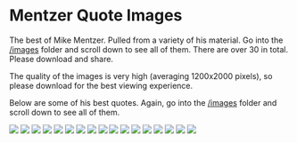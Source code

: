 # Mentzer Quote Images
The best of Mike Mentzer. Pulled from a variety of his material. Go into the [/images](/images) folder and scroll down to see all of them. There are over 30 in total. Please download and share.

The quality of the images is very high (averaging 1200x2000 pixels), so please download for the best viewing experience.

Below are some of his best quotes. Again, go into the [/images](/images) folder and scroll down to see all of them.

![](images/mikementzer1.png)
![](images/mikementzer3.png)
![](images/mikementzer4.png)
![](images/mikementzer5.png)
![](images/mikementzer30.png)
![](images/mikementzer31.png)
![](images/mikementzer8.png)
![](images/mikementzer10.png)
![](images/mikementzer13.png)
![](images/mikementzer16.png)
![](images/mikementzer18.png)
![](images/mikementzer19.png)
![](images/mikementzer21.png)
![](images/mikementzer22.png)
![](images/mikementzer24.png)
![](images/mikementzer29.png)
![](images/mikementzer41-short.png)
